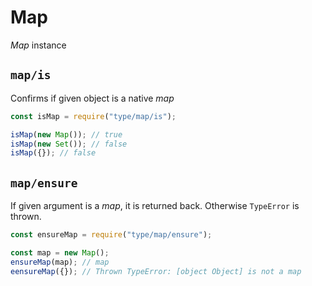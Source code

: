 # Map

_Map_ instance






































<extoc></extoc>

## `map/is`

Confirms if given object is a native _map_

```javascript
const isMap = require("type/map/is");

isMap(new Map()); // true
isMap(new Set()); // false
isMap({}); // false
```

## `map/ensure`

If given argument is a _map_, it is returned back. Otherwise `TypeError` is thrown.

```javascript
const ensureMap = require("type/map/ensure");

const map = new Map();
ensureMap(map); // map
eensureMap({}); // Thrown TypeError: [object Object] is not a map
```
